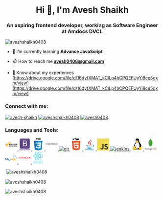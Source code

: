 <h1 align="center">Hi 👋, I'm Avesh Shaikh</h1>
<h3 align="center">An aspiring frontend developer, working as Software Engineer at Amdocs DVCI.</h3>

<p align="left"> <img src="https://komarev.com/ghpvc/?username=aveshshaikh0408&label=Profile%20views&color=0e75b6&style=flat" alt="aveshshaikh0408" /> </p>

<!-- <p align="left"> <a href="https://github.com/ryo-ma/github-profile-trophy"><img src="https://github-profile-trophy.vercel.app/?username=aveshshaikh0408" alt="aveshshaikh0408" /></a> </p> -->

- 🌱 I’m currently learning **Advance JavaScript**

- 📫 How to reach me **avesh0408@gmail.com**

- 📄 Know about my experiences [https://drive.google.com/file/d/16dyfXMAT_kCiLp4hCPQEFUyYi8ce5gxm/view](https://drive.google.com/file/d/16dyfXMAT_kCiLp4hCPQEFUyYi8ce5gxm/view)

<h3 align="left">Connect with me:</h3>
<p align="left">
<a href="https://linkedin.com/in/avesh-shaikh" target="blank"><img align="center" src="https://raw.githubusercontent.com/rahuldkjain/github-profile-readme-generator/master/src/images/icons/Social/linked-in-alt.svg" alt="avesh-shaikh" height="30" width="40" /></a>
<a href="https://codesandbox.com/aveshshaikh0408" target="blank"><img align="center" src="https://cdn.jsdelivr.net/npm/simple-icons@3.0.1/icons/codesandbox.svg" alt="aveshshaikh0408" height="30" width="40" /></a>
<a href="https://www.hackerrank.com/avesh0408" target="blank"><img align="center" src="https://raw.githubusercontent.com/rahuldkjain/github-profile-readme-generator/master/src/images/icons/Social/hackerrank.svg" alt="avesh0408" height="30" width="40" /></a>
</p>

<h3 align="left">Languages and Tools:</h3>
<p align="left"> <a href="https://aws.amazon.com" target="_blank"> <img src="https://raw.githubusercontent.com/devicons/devicon/master/icons/amazonwebservices/amazonwebservices-original-wordmark.svg" alt="aws" width="40" height="40"/> </a> <a href="https://getbootstrap.com" target="_blank"> <img src="https://raw.githubusercontent.com/devicons/devicon/master/icons/bootstrap/bootstrap-plain-wordmark.svg" alt="bootstrap" width="40" height="40"/> </a> <a href="https://www.w3schools.com/css/" target="_blank"> <img src="https://raw.githubusercontent.com/devicons/devicon/master/icons/css3/css3-original-wordmark.svg" alt="css3" width="40" height="40"/> </a> <a href="https://expressjs.com" target="_blank"> <img src="https://raw.githubusercontent.com/devicons/devicon/master/icons/express/express-original-wordmark.svg" alt="express" width="40" height="40"/> </a> <a href="https://git-scm.com/" target="_blank"> <img src="https://www.vectorlogo.zone/logos/git-scm/git-scm-icon.svg" alt="git" width="40" height="40"/> </a> <a href="https://www.w3.org/html/" target="_blank"> <img src="https://raw.githubusercontent.com/devicons/devicon/master/icons/html5/html5-original-wordmark.svg" alt="html5" width="40" height="40"/> </a> <a href="https://www.java.com" target="_blank"> <img src="https://raw.githubusercontent.com/devicons/devicon/master/icons/java/java-original.svg" alt="java" width="40" height="40"/> </a> <a href="https://developer.mozilla.org/en-US/docs/Web/JavaScript" target="_blank"> <img src="https://raw.githubusercontent.com/devicons/devicon/master/icons/javascript/javascript-original.svg" alt="javascript" width="40" height="40"/> </a> <a href="https://www.jenkins.io" target="_blank"> <img src="https://www.vectorlogo.zone/logos/jenkins/jenkins-icon.svg" alt="jenkins" width="40" height="40"/> </a> <a href="https://www.linux.org/" target="_blank"> <img src="https://raw.githubusercontent.com/devicons/devicon/master/icons/linux/linux-original.svg" alt="linux" width="40" height="40"/> </a> <a href="https://www.mongodb.com/" target="_blank"> <img src="https://raw.githubusercontent.com/devicons/devicon/master/icons/mongodb/mongodb-original-wordmark.svg" alt="mongodb" width="40" height="40"/> </a> <a href="https://www.mysql.com/" target="_blank"> <img src="https://raw.githubusercontent.com/devicons/devicon/master/icons/mysql/mysql-original-wordmark.svg" alt="mysql" width="40" height="40"/> </a> <a href="https://www.oracle.com/" target="_blank"> <img src="https://raw.githubusercontent.com/devicons/devicon/master/icons/oracle/oracle-original.svg" alt="oracle" width="40" height="40"/> </a> <a href="https://reactjs.org/" target="_blank"> <img src="https://raw.githubusercontent.com/devicons/devicon/master/icons/react/react-original-wordmark.svg" alt="react" width="40" height="40"/> </a> </p>

<p>&nbsp;<img align="center" src="https://github-readme-stats.vercel.app/api?username=aveshshaikh0408&show_icons=true&locale=en" alt="aveshshaikh0408" /></p>

<p><img align="center" src="https://github-readme-streak-stats.herokuapp.com/?user=aveshshaikh0408&" alt="aveshshaikh0408" /></p>

<p><img align="left" src="https://github-readme-stats.vercel.app/api/top-langs?username=aveshshaikh0408&show_icons=true&locale=en&layout=compact" alt="aveshshaikh0408" /></p>
